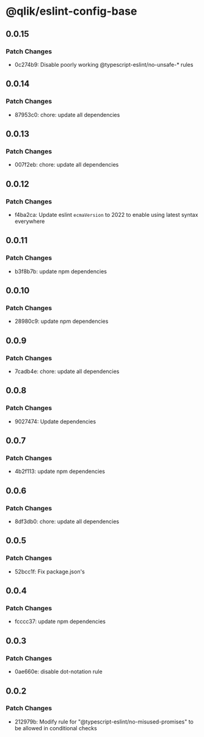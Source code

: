 # @qlik/eslint-config-base

## 0.0.15

### Patch Changes

- 0c274b9: Disable poorly working @typescript-eslint/no-unsafe-\* rules

## 0.0.14

### Patch Changes

- 87953c0: chore: update all dependencies

## 0.0.13

### Patch Changes

- 007f2eb: chore: update all dependencies

## 0.0.12

### Patch Changes

- f4ba2ca: Update eslint `ecmaVersion` to 2022 to enable using latest syntax everywhere

## 0.0.11

### Patch Changes

- b3f8b7b: update npm dependencies

## 0.0.10

### Patch Changes

- 28980c9: update npm dependencies

## 0.0.9

### Patch Changes

- 7cadb4e: chore: update all dependencies

## 0.0.8

### Patch Changes

- 9027474: Update dependencies

## 0.0.7

### Patch Changes

- 4b2f113: update npm dependencies

## 0.0.6

### Patch Changes

- 8df3db0: chore: update all dependencies

## 0.0.5

### Patch Changes

- 52bcc1f: Fix package.json's

## 0.0.4

### Patch Changes

- fcccc37: update npm dependencies

## 0.0.3

### Patch Changes

- 0ae660e: disable dot-notation rule

## 0.0.2

### Patch Changes

- 212979b: Modify rule for "@typescript-eslint/no-misused-promises" to be allowed in conditional checks
